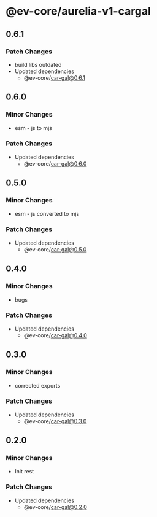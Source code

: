 # @ev-core/aurelia-v1-cargal

## 0.6.1

### Patch Changes

- build libs outdated
- Updated dependencies
  - @ev-core/car-gal@0.6.1

## 0.6.0

### Minor Changes

- esm - js to mjs

### Patch Changes

- Updated dependencies
  - @ev-core/car-gal@0.6.0

## 0.5.0

### Minor Changes

- esm - js converted to mjs

### Patch Changes

- Updated dependencies
  - @ev-core/car-gal@0.5.0

## 0.4.0

### Minor Changes

- bugs

### Patch Changes

- Updated dependencies
  - @ev-core/car-gal@0.4.0

## 0.3.0

### Minor Changes

- corrected exports

### Patch Changes

- Updated dependencies
  - @ev-core/car-gal@0.3.0

## 0.2.0

### Minor Changes

- Init rest

### Patch Changes

- Updated dependencies
  - @ev-core/car-gal@0.2.0
